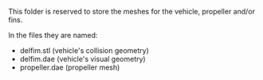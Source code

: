 This folder is reserved to store the meshes for the vehicle, propeller and/or fins.

In the files they are named:

- delfim.stl (vehicle's collision geometry)
- delfim.dae (vehicle's visual geometry)
- propeller.dae (propeller mesh)